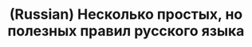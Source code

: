 ---
layout: default
category: mega
lang: en
title: (Russian) Несколько простых, но полезных правил русского языка
slug: kolja-nas-priedalji
tags: information retro 
postid: 48
translated: no
---